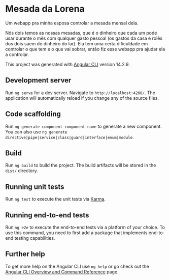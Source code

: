 # Mesada da Lorena

Um webapp pra minha esposa controlar a mesada mensal dela.

Nós dois temos as nossas mesadas, que é o dinheiro que cada um pode usar durante o mês com qualquer gasto pessoal (os gastos da casa e rolês dos dois saem do dinheiro do lar). Ela tem uma certa dificuldade em controlar o que tem e o que vai sobrar, então fiz esse webapp pra ajudar ela a controlar.

This project was generated with [Angular CLI](https://github.com/angular/angular-cli) version 14.2.9.

## Development server

Run `ng serve` for a dev server. Navigate to `http://localhost:4200/`. The application will automatically reload if you change any of the source files.

## Code scaffolding

Run `ng generate component component-name` to generate a new component. You can also use `ng generate directive|pipe|service|class|guard|interface|enum|module`.

## Build

Run `ng build` to build the project. The build artifacts will be stored in the `dist/` directory.

## Running unit tests

Run `ng test` to execute the unit tests via [Karma](https://karma-runner.github.io).

## Running end-to-end tests

Run `ng e2e` to execute the end-to-end tests via a platform of your choice. To use this command, you need to first add a package that implements end-to-end testing capabilities.

## Further help

To get more help on the Angular CLI use `ng help` or go check out the [Angular CLI Overview and Command Reference](https://angular.io/cli) page.

